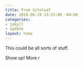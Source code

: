 ```yaml
---
title: From Siteleaf
date: 2018-06-19 13:23:00 -04:00
categories:
- jekyll
- update
layout: home
---
```


This could be all sorts of stuff.

Show up! More r